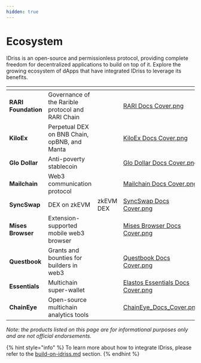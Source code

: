 ```yaml
---
hidden: true
---
```


# Ecosystem

IDriss is an open-source and permissionless protocol, providing complete freedom for decentralized applications to build on top of it. Explore the growing ecosystem of dApps that have integrated IDriss to leverage its benefits.

<table data-card-size="large" data-view="cards"><thead><tr><th></th><th></th><th data-hidden></th><th data-hidden data-card-cover data-type="files"></th><th data-hidden></th><th data-hidden data-type="content-ref"></th><th data-hidden data-card-target data-type="content-ref"></th></tr></thead><tbody><tr><td><strong>RARI Foundation</strong></td><td>Governance of the Rarible protocol and RARI Chain</td><td></td><td><a href="../.gitbook/assets/RARI Docs Cover.png">RARI Docs Cover.png</a></td><td></td><td></td><td><a href="https://x.com/IDriss_xyz/status/1798731887718092968">https://x.com/IDriss_xyz/status/1798731887718092968</a></td></tr><tr><td><strong>KiloEx</strong></td><td>Perpetual DEX on BNB Chain, opBNB, and Manta</td><td></td><td><a href="../.gitbook/assets/KiloEx Docs Cover.png">KiloEx Docs Cover.png</a></td><td></td><td></td><td><a href="https://x.com/KiloEx_perp/status/1801261486871925143">https://x.com/KiloEx_perp/status/1801261486871925143</a></td></tr><tr><td><strong>Glo Dollar</strong></td><td>Anti-poverty stablecoin</td><td></td><td><a href="../.gitbook/assets/Glo Dollar Docs Cover.png">Glo Dollar Docs Cover.png</a></td><td></td><td></td><td><a href="https://twitter.com/glodollar/status/1697550402852728880">https://twitter.com/glodollar/status/1697550402852728880</a></td></tr><tr><td><strong>Mailchain</strong></td><td>Web3 communication protocol</td><td></td><td><a href="../.gitbook/assets/Mailchain Docs Cover.png">Mailchain Docs Cover.png</a></td><td></td><td></td><td><a href="https://twitter.com/Mailchain_xyz/status/1703808629147869440">https://twitter.com/Mailchain_xyz/status/1703808629147869440</a></td></tr><tr><td><strong>SyncSwap</strong></td><td>DEX on zkEVM</td><td>zkEVM DEX</td><td><a href="../.gitbook/assets/SyncSwap Docs Cover.png">SyncSwap Docs Cover.png</a></td><td></td><td><a href="https://syncswap.xyz/">https://syncswap.xyz/</a></td><td><a href="https://twitter.com/IDriss_xyz/status/1641081178311516161">https://twitter.com/IDriss_xyz/status/1641081178311516161</a></td></tr><tr><td><strong>Mises Browser</strong></td><td>Extension-supported mobile web3 browser</td><td></td><td><a href="../.gitbook/assets/Mises Browser Docs Cover.png">Mises Browser Docs Cover.png</a></td><td></td><td><a href="https://www.mises.site/">https://www.mises.site/</a></td><td><a href="https://twitter.com/Mises001/status/1641108627208704000">https://twitter.com/Mises001/status/1641108627208704000</a></td></tr><tr><td><strong>Questbook</strong></td><td>Grants and bounties for builders in web3</td><td></td><td><a href="../.gitbook/assets/Questbook Docs Cover.png">Questbook Docs Cover.png</a></td><td></td><td></td><td><a href="https://twitter.com/IDriss_xyz/status/1597283137222234112">https://twitter.com/IDriss_xyz/status/1597283137222234112</a></td></tr><tr><td><strong>Essentials</strong></td><td>Multichain super-wallet</td><td></td><td><a href="../.gitbook/assets/Elastos Essentials Docs Cover.png">Elastos Essentials Docs Cover.png</a></td><td></td><td></td><td><a href="https://twitter.com/IDriss_xyz/status/1516466962494275595">https://twitter.com/IDriss_xyz/status/1516466962494275595</a></td></tr><tr><td><strong>ChainEye</strong></td><td>Open-source multichain analytics tools</td><td></td><td><a href="../.gitbook/assets/ChainEye_Docs_Cover.png">ChainEye_Docs_Cover.png</a></td><td></td><td></td><td><a href="https://x.com/Chaineye_tools/status/1809059336184082813">https://x.com/Chaineye_tools/status/1809059336184082813</a></td></tr></tbody></table>

_Note: the products listed on this page are for informational purposes only and are not official endorsements._

{% hint style="info" %}
To learn more about how to integrate IDriss, please refer to the [build-on-idriss.md](../developer-guides/build-on-idriss.md "mention") section.
{% endhint %}

